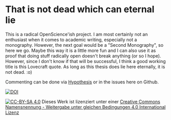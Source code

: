 # That is not dead which can eternal lie

This is a radical OpenScience'ish project. I am most certainly not an enthusiast when it comes to academic writing, especially not a monography. However, the next goal would be a "Second Monography", so here we go. Maybe this way it is a little more fun and I can also use it as proof that doing stuff radically open doesn't break anything (or so I hope). However, since I don't know if that will be successful, I think a good working title is this Lovecraft quote. As long as this thesis does lie here eternally, it is not dead. :o)

Commenting can be done via [Hypothesis](https://web.hypothes.is/) or in the issues here on Github.

[![DOI](https://zenodo.org/badge/DOI/10.5281/zenodo.8262458.svg)](https://doi.org/10.5281/zenodo.8262458)


[![CC-BY-SA 4.0](https://i.creativecommons.org/l/by-sa/4.0/88x31.png)](http://creativecommons.org/licenses/by-sa/4.0/)
Dieses Werk ist lizenziert unter einer [Creative Commons Namensnennung - Weitergabe unter gleichen Bedingungen 4.0 International Lizenz](http://creativecommons.org/licenses/by-sa/4.0/)